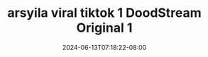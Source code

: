 --- 
title: "arsyila viral tiktok 1  DoodStream  Original 1"
description: "streaming bokeh arsyila viral tiktok 1  DoodStream  Original 1 telegram durasi panjang new"
date: 2024-06-13T07:18:22-08:00
file_code: "2lqbdyvey7pc"
draft: false
cover: "sg7wf75eet0d8cud.jpg"
tags: ["arsyila", "viral", "tiktok", "DoodStream", "Original", "bokep-indo", "bokep-viral", "bokep-ig"]
length: 300
fld_id: "1483160"
foldername: "arsyila"
categories: ["arsyila"]
views: 0
---